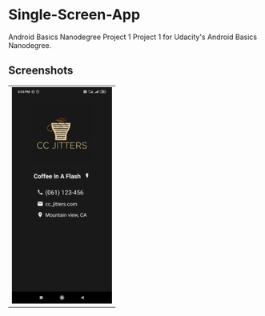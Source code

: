 # Single-Screen-App
Android Basics Nanodegree Project 1
Project 1 for Udacity's Android Basics Nanodegree.

## Screenshots
<table>
<tr>
<td><img src="Screenshots/Screenshot_2020-05-09-18-03-11-600_com.jitters.jpg" style="width: 200px;"/></td>
</tr>
</table>
